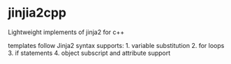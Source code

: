 # jinjia2cpp
Lightweight implements of jinja2 for c++  

templates follow Jinja2 syntax
supports:
    1. variable substitution
    2. for loops
    3. if statements
    4. object subscript and attribute support

